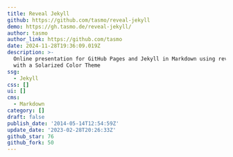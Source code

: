 ```yaml
---
title: Reveal Jekyll
github: https://github.com/tasmo/reveal-jekyll
demo: https://gh.tasmo.de/reveal-jekyll/
author: tasmo
author_link: https://github.com/tasmo
date: 2024-11-28T19:36:09.019Z
description: >-
  Online presentation for GitHub Pages and Jekyll in Markdown using reveal.js
  with a Solarized Color Theme
ssg:
  - Jekyll
css: []
ui: []
cms:
  - Markdown
category: []
draft: false
publish_date: '2014-05-14T12:54:59Z'
update_date: '2023-02-28T20:26:33Z'
github_star: 76
github_fork: 50
---
```

